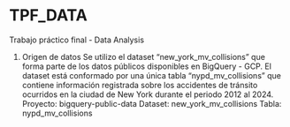 # TPF_DATA
Trabajo práctico final - Data Analysis

1.	Origen de datos
Se utilizo el dataset “new_york_mv_collisions” que forma parte de los datos públicos disponibles en BigQuery - GCP.
El dataset está conformado por una única tabla “nypd_mv_collisions” que contiene información registrada sobre los accidentes de tránsito ocurridos en la ciudad de New York durante el periodo 2012  al 2024.
Proyecto: bigquery-public-data
Dataset: new_york_mv_collisions
Tabla: nypd_mv_collisions
